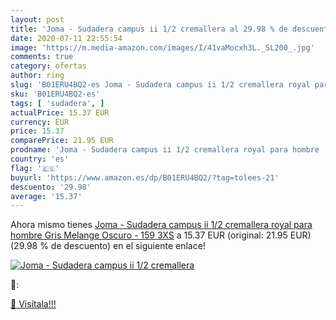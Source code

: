 ```yaml
---
layout: post
title: 'Joma - Sudadera campus ii 1/2 cremallera al 29.98 % de descuento'
date: 2020-07-11 22:55:54
image: 'https://m.media-amazon.com/images/I/41vaMocxh3L._SL200_.jpg'
comments: true
category: ofertas
author: ring
slug: 'B01ERU4BQ2-es Joma - Sudadera campus ii 1/2 cremallera royal para hombre...'
sku: 'B01ERU4BQ2-es'
tags: [ 'sudadera', ]
actualPrice: 15.37 EUR
currency: EUR
price: 15.37
comparePrice: 21.95 EUR
prodname: 'Joma - Sudadera campus ii 1/2 cremallera royal para hombre  Gris Melange Oscuro - 159  3XS'
country: 'es'
flag: '🇪🇸'
buyurl: 'https://www.amazon.es/dp/B01ERU4BQ2/?tag=tolees-21'
descuento: '29.98'
average: '15.37'
---
```


Ahora mismo tienes [Joma - Sudadera campus ii 1/2 cremallera royal para hombre  Gris Melange Oscuro - 159  3XS](https://www.amazon.es/dp/B01ERU4BQ2/?tag=tolees-21) a 15.37 EUR (original: 21.95 EUR) (29.98 %  de descuento) en el siguiente enlace!

[![Joma - Sudadera campus ii 1/2 cremallera](https://m.media-amazon.com/images/I/41vaMocxh3L._SL200_.jpg)](https://www.amazon.es/dp/B01ERU4BQ2/?tag=tolees-21)

🔎:


[🛒 Visítala!!!](https://www.amazon.es/dp/B01ERU4BQ2/?tag=tolees-21)
